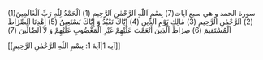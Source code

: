 (1)سورة الحمد و هي سبع آيات(7)
بِسْمِ اَللّٰهِ اَلرَّحْمٰنِ اَلرَّحِيمِ (1) اَلْحَمْدُ لِلّٰهِ رَبِّ اَلْعٰالَمِينَ (2) اَلرَّحْمٰنِ اَلرَّحِيمِ (3) مٰالِكِ يَوْمِ اَلدِّينِ (4) إِيّٰاكَ نَعْبُدُ وَ إِيّٰاكَ نَسْتَعِينُ (5) اِهْدِنَا اَلصِّرٰاطَ اَلْمُسْتَقِيمَ (6) صِرٰاطَ اَلَّذِينَ أَنْعَمْتَ عَلَيْهِمْ غَيْرِ اَلْمَغْضُوبِ عَلَيْهِمْ وَ لاَ اَلضّٰالِّينَ (7)


[[آیه 1|آیۀ 1: بِسْمِ اَللّٰهِ اَلرَّحْمٰنِ اَلرَّحِيمِ]]